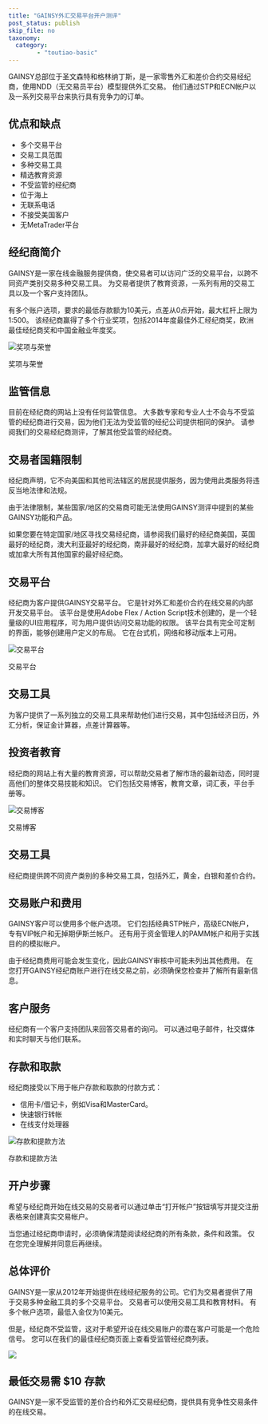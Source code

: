 ```yaml
---
title: "GAINSY外汇交易平台开户测评"
post_status: publish
skip_file: no
taxonomy:
  category:
        - "toutiao-basic"
---
```


GAINSY总部位于圣文森特和格林纳丁斯，是一家零售外汇和差价合约交易经纪商，使用NDD（无交易员平台）模型提供外汇交易。 他们通过STP和ECN帐户以及一系列交易平台来执行具有竞争力的订单。

## 优点和缺点

- 多个交易平台
- 交易工具范围
- 多种交易工具
- 精选教育资源
- 不受监管的经纪商
- 位于海上
- 无联系电话
- 不接受美国客户
- 无MetaTrader平台

## 经纪商简介

GAINSY是一家在线金融服务提供商，使交易者可以访问广泛的交易平台，以跨不同资产类别交易多种交易工具。 为交易者提供了教育资源，一系列有用的交易工具以及一个客户支持团队。

有多个账户选项，要求的最低存款额为10美元，点差从0点开始，最大杠杆上限为1:500。 该经纪商赢得了多个行业奖项，包括2014年度最佳外汇经纪商奖，欧洲最佳经纪商奖和中国金融业年度奖。

![奖项与荣誉](https://cdn.fendou.la/funstoutiao/2020/11/GAINSY-Review-Awards-And-Recognitions-1024x189.jpg "奖项与荣誉")

奖项与荣誉

## 监管信息

目前在经纪商的网站上没有任何监管信息。 大多数专家和专业人士不会与不受监管的经纪商进行交易，因为他们无法为受监管的经纪公司提供相同的保护。 请参阅我们的交易经纪商测评，了解其他受监管的经纪商。

## 交易者国籍限制

经纪商声明，它不向美国和其他司法辖区的居民提供服务，因为使用此类服务​​将违反当地法律和法规。

由于法律限制，某些国家/地区的交易商可能无法使用GAINSY测评中提到的某些GAINSY功能和产品。

如果您要在特定国家/地区寻找交易经纪商，请参阅我们最好的经纪商美国，英国最好的经纪商，澳大利亚最好的经纪商，南非最好的经纪商，加拿大最好的经纪商或加拿大所有其他国家的最好经纪商。

## 交易平台

经纪商为客户提供GAINSY交易平台。 它是针对外汇和差价合约在线交易的内部开发交易平台。 该平台是使用Adobe Flex / Action Script技术创建的，是一个轻量级的UI应用程序，可为用户提供访问交易功能的权限。 该平台具有完全可定制的界面，能够创建用户定义的布局。 它在台式机，网络和移动版本上可用。

![交易平台](https://cdn.fendou.la/funstoutiao/2020/11/GAINSY-Review-Trading-Platform--1024x187.jpg "交易平台")

交易平台

## 交易工具

为客户提供了一系列独立的交易工具来帮助他们进行交易，其中包括经济日历，外汇分析，保证金计算器，点差计算器等。

## 投资者教育

经纪商的网站上有大量的教育资源，可以帮助交易者了解市场的最新动态，同时提高他们的整体交易技能和知识。 它们包括交易博客，教育文章，词汇表，平台手册等。

![交易博客](https://cdn.fendou.la/funstoutiao/2020/11/GAINSY-Review-Trading-Blog.jpg "交易博客")

交易博客

## 交易工具

经纪商提供跨不同资产类别的多种交易工具，包括外汇，黄金，白银和差价合约。

## 交易账户和费用

GAINSY客户可以使用多个帐户选项。 它们包括经典STP帐户，高级ECN帐户，专有VIP帐户和无掉期伊斯兰帐户。 还有用于资金管理人的PAMM帐户和用于实践目的的模拟帐户。

由于经纪商费用可能会发生变化，因此GAINSY审核中可能未列出其他费用。 在您打开GAINSY经纪商账户进行在线交易之前，必须确保您检查并了解所有最新信息。

## 客户服务

经纪商有一个客户支持团队来回答交易者的询问。 可以通过电子邮件，社交媒体和实时聊天与他们联系。

## 存款和取款

经纪商接受以下用于帐户存款和取款的付款方式：

- 信用卡/借记卡，例如Visa和MasterCard。
- 快速银行转帐
- 在线支付处理器

![存款和提款方法](https://cdn.fendou.la/funstoutiao/2020/11/GAINSY-Review-Deposit-And-Withdrawal-Methods.jpg "存款和提款方法")

存款和提款方法

## 开户步骤

希望与经纪商开始在线交易的交易者可以通过单击“打开帐户”按钮填写并提交注册表格来创建真实交易帐户。

当您通过经纪商申请时，必须确保清楚阅读经纪商的所有条款，条件和政策。 仅在您完全理解并同意后再继续。

## 总体评价

GAINSY是一家从2012年开始提供在线经纪服务的公司。它们为交易者提供了用于交易多种金融工具的多个交易平台。 交易者可以使用交易工具和教育材料。 有多个帐户选项，最低入金仅为10美元。

但是，经纪商不受监管，这对于希望开设在线交易账户的潜在客户可能是一个危险信号。 您可以在我们的最佳经纪商页面上查看受监管经纪商列表。

![](https://cdn.fendou.la/funstoutiao/2020/11/GAINSY-Logo.png)

## 最低交易需 $10 存款

GAINSY是一家不受监管的差价合约和外汇交易经纪商，提供具有竞争性交易条件的在线交易。
